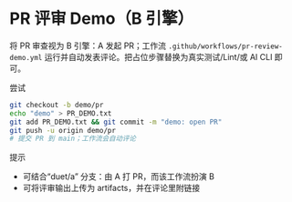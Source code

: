 PR 评审 Demo（B 引擎）
=====================

将 PR 审查视为 B 引擎：A 发起 PR；工作流 `.github/workflows/pr-review-demo.yml` 运行并自动发表评论。把占位步骤替换为真实测试/Lint/或 AI CLI 即可。

尝试
```bash
git checkout -b demo/pr
echo "demo" > PR_DEMO.txt
git add PR_DEMO.txt && git commit -m "demo: open PR"
git push -u origin demo/pr
# 提交 PR 到 main；工作流会自动评论
```

提示
- 可结合“duet/a” 分支：由 A 打 PR，而该工作流扮演 B
- 可将评审输出上传为 artifacts，并在评论里附链接

